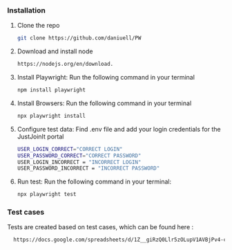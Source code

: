  ### Installation

1. Clone the repo
   ```sh
   git clone https://github.com/daniuell/PW
   ```
2. Download and install node 
   ```sh
   https://nodejs.org/en/download.
   ```
3. Install Playwright: Run the following command in your terminal
   ```sh
   npm install playwright
   ```
4. Install Browsers: Run the following command in your terminal
   ```sh
   npx playwright install
   ```
5. Configure test data: Find .env file and add your login credentials for the JustJoinIt portal
    ```sh
   USER_LOGIN_CORRECT="CORRECT LOGIN"
   USER_PASSWORD_CORRECT="CORRECT PASSWORD"
   USER_LOGIN_INCORRECT = "INCORRECT LOGIN"
   USER_PASSWORD_INCORRECT = "INCORRECT PASSWORD"
   ```
6. Run test: Run the following command in your terminal:
    ```sh
   npx playwright test
   ```
    
### Test cases
Tests are created based on test cases, which can be found here : 
 ```sh
   https://docs.google.com/spreadsheets/d/1Z__giRzQ0Llr5zOLupV1AVBjPv4-cRDWdTm1DtP5WJU/edit?usp=sharing
 ```
